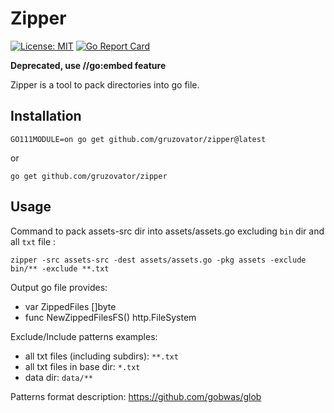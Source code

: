 # Zipper

[![License: MIT](https://img.shields.io/badge/License-MIT-yellow.svg)](https://opensource.org/licenses/MIT)
[![Go Report Card](https://goreportcard.com/badge/github.com/gruzovator/zipper)](https://goreportcard.com/report/github.com/gruzovator/zipper)

**Deprecated, use //go:embed feature**

Zipper is a tool to pack directories into go file.

## Installation

```
GO111MODULE=on go get github.com/gruzovator/zipper@latest
```
or
```
go get github.com/gruzovator/zipper
```
 

## Usage

Command to pack assets-src dir into assets/assets.go excluding `bin` dir and all `txt` file :
```
zipper -src assets-src -dest assets/assets.go -pkg assets -exclude bin/** -exclude **.txt
```

Output go file provides:

* var ZippedFiles []byte
* func NewZippedFilesFS() http.FileSystem

Exclude/Include patterns examples:

- all txt files (including subdirs): `**.txt`
- all txt files in base dir: `*.txt`
- data dir: `data/**`

Patterns format description: https://github.com/gobwas/glob  
